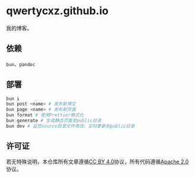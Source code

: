 # qwertycxz.github.io

我的博客。

## 依赖

`bun`、`pandoc`

## 部署

```sh
bun i
bun post <name> # 发布新博文
bun page <name> # 发布新页面
bun format # 使用Prettier格式化
bun generate # 生成静态页面至public目录
bun dev # 监控source目录文件修改，实时更新到public目录
```

## 许可证

若无特殊说明，本仓库所有文章遵循[CC BY 4.0](LICENSE-CC-BY)协议，所有代码遵循[Apache 2.0](LICENSE-APACHE)协议。

